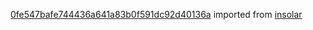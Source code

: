 [0fe547bafe744436a641a83b0f591dc92d40136a](https://github.com/insolar/insolar/commit/0fe547bafe744436a641a83b0f591dc92d40136a) imported from [insolar](https://github.com/insolar/insolar)
